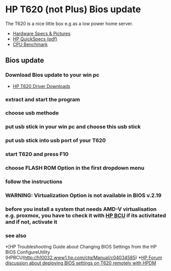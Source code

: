 # HP T620 (not Plus) Bios update

The T620 is a nice little box e.g as a low power home server.

* [Hardware Specs & Pictures](https://www.parkytowers.me.uk/thin/hp/t620/)
* [HP QuickSpecs (pdf)](https://www.bluechipit.com.au/media/product_spec/t620_thin_client.pdf)
* [CPU Benchmark](https://www.cpubenchmark.net/cpu.php?cpu=AMD+GX-415GA+SOC&id=2081)

## Bios update

### Download Bios update to your win pc
* [HP T620 Driver Downloads](https://support.hp.com/in-en/drivers/selfservice/hp-t620-flexible-thin-client/5404706)

### extract and start the program 
### choose usb methode
### put usb stick in your win pc and choose this usb stick
### put usb stick into usb port of your T620
### start T620 and press F10
### choose FLASH ROM Option in the first dropdown menu
### follow the instructions

### WARNING: Virtualization Option is not available in BIOS v.2.19
### before you install a system that needs AMD-V virtualisation e.g. proxmox, you have to check it with [HP BCU](https://ftp.hp.com/pub/caps-softpaq/cmit/HP_BCU.html) if its activitated and if not, activate it
### see also 
*[HP Troubleshooting Guide about Changing BIOS Settings from the HP BIOS ConfigureUtility (HPBCU)http://h10032.www1.hp.com/ctg/Manual/c04034585)
*[HP Forum discussion about deploying BIOS settings on T620 remotely with HPDM](https://h30434.www3.hp.com/t5/Business-PCs-Workstations-and-Point-of-Sale-Systems/BIOS-settings-configuration-via-HPDM/m-p/6674713)
